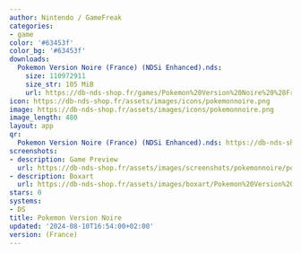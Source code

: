 ```yaml
---
author: Nintendo / GameFreak
categories:
- game
color: '#63453f'
color_bg: '#63453f'
downloads:
  Pokemon Version Noire (France) (NDSi Enhanced).nds:
    size: 110972911
    size_str: 105 MiB
    url: https://db-nds-shop.fr/games/Pokemon%20Version%20Noire%20%28France%29%20%28NDSi%20Enhanced%29.zip
icon: https://db-nds-shop.fr/assets/images/icons/pokemonnoire.png
image: https://db-nds-shop.fr/assets/images/icons/pokemonnoire.png
image_length: 480
layout: app
qr:
  Pokemon Version Noire (France) (NDSi Enhanced).nds: https://db-nds-shop.fr/qr/pokemon-version-noire-france-ndsi-enhanced-nds.png
screenshots:
- description: Game Preview
  url: https://db-nds-shop.fr/assets/images/screenshots/pokemonnoire/pokemonnoire.png
- description: Boxart
  url: https://db-nds-shop.fr/assets/images/boxart/Pokemon%20Version%20Noire%20(France)%20(NDSi%20Enhanced).nds.png
stars: 0
systems:
- DS
title: Pokemon Version Noire
updated: '2024-08-10T16:54:00+02:00'
version: (France)
---
```

